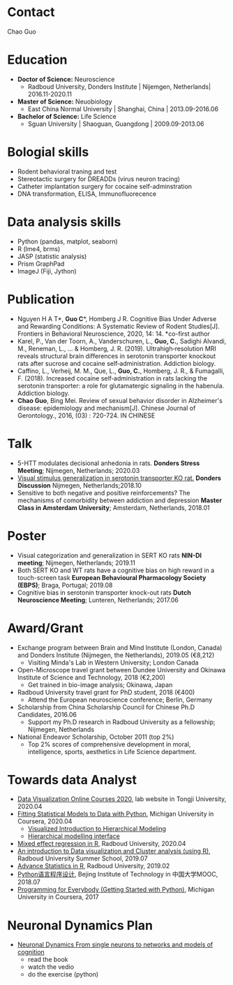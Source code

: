 # Contact
Chao Guo 
    
# Education
- **Doctor of Science:** Neuroscience
  - Radboud University, Donders Institute | Nijemgen, Netherlands| 2016.11-2020.11
- **Master of Science:** Neuobiology
  - East China Normal University | Shanghai, China | 2013.09-2016.06
-  **Bachelor of Science:** Life Science
   -  Sguan University | Shaoguan, Guangdong | 2009.09-2013.06

# Bologial skills
- Rodent behavioral traning and test
- Stereotactic surgery for DREADDs (virus neuron tracing)
- Catheter implantation surgery for cocaine self-adminstration
- DNA transformation, ELISA, Immunofluorecence
  
# Data analysis skills
- Python (pandas, matplot, seaborn)
- R (lme4, brms)
- JASP (statistic analysis)
- Prism GraphPad
- ImageJ (Fiji, Jython)
  
# Publication
- Nguyen H A T*, **Guo C***, Homberg J R. Cognitive Bias Under Adverse and Rewarding Conditions: A Systematic Review of Rodent Studies[J]. Frontiers in Behavioral Neuroscience, 2020, 14: 14. *co-first author
- Karel, P., Van der Toorn, A., Vanderschuren, L., **Guo, C.**, Sadighi Alvandi, M., Reneman, L., ... & Homberg, J. R. (2019). Ultrahigh‐resolution MRI reveals structural brain differences in serotonin transporter knockout rats after sucrose and cocaine self‐administration. Addiction biology.
- Caffino, L., Verheij, M. M., Que, L., **Guo, C.**, Homberg, J. R., & Fumagalli, F. (2018). Increased cocaine self‐administration in rats lacking the serotonin transporter: a role for glutamatergic signaling in the habenula. Addiction biology.
- **Chao Guo**, Bing Mei. Review of sexual behavior disorder in Alzheimer's disease: epidemiology and mechanism[J]. Chinese Journal of Gerontology., 2016, (03) : 720-724. IN CHINESE

# Talk
- 5-HTT modulates decisional anhedonia in rats. **Donders Stress Meeting**; Nijmegen, Netherlands; 2020.03
- [Visual stimulus generalization in serotonin transporter KO rat.](https://www.ru.nl/dondersdiscussions/previous-events/dd2018/program/parallel-sessions/parallel-session-1/) **Donders Discussion** Nijmegen, Netherlands;2018.10 
- Sensitive to both negative and positive reinforcements? The mechanisms of comorbidity between addiction and depression **Master Class in Amsterdam University**; Amsterdam, Netherlands, 2018.01

# Poster
- Visual categorization and generalization in SERT KO rats **NIN-DI meeting**; Nijmegen, Netherlands; 2019.11
- Both SERT KO and WT rats have a cognitive bias on high reward in a touch-screen task **European Behavioural Pharmacology Society (EBPS)**; Braga, Portugal; 2019.08
- Cognitive bias in serotonin transporter knock-out rats **Dutch Neuroscience Meeting**; Lunteren, Netherlands; 2017.06

# Award/Grant
- Exchange program between Brain and Mind Institute (London, Canada) and Donders Institute (Nijmegen, the Netherlands), 2019.05 (€8,212)
  - Visiting Minda's Lab in Western University; London Canada
- Open-Microscope travel grant between Dundee University and Okinawa Institute of Science and Technology, 2018 (€2,200)
  - Get trained in bio-image analysis; Okinawa, Japan
- Radboud University travel grant for PhD student, 2018 (‎€400)
  - Attend the European neuroscience conference; Berlin, Germany
- Scholarship from China Scholarship Council for Chinese Ph.D Candidates, 2016.06 
  - Support my Ph.D research in Radboud University as a fellowship; Nijmegen, Netherlands
- National Endeavor Scholarship, October 2011 (top 2%)
  - Top 2% scores of comprehensive development in moral, intelligence, sports, aesthetics in Life Science department.


# Towards data Analyst

- [Data Visualization Online Courses 2020](https://idvxlab.com/teaching.html), lab website in Tongji University, 2020.04
- [Fitting Statistical Models to Data with Python](https://www.coursera.org/learn/fitting-statistical-models-data-python/home/info), Michigan University in Coursera, 2020.04
  - [Visualized Introduction to Hierarchical Modeling](http://mfviz.com/hierarchical-models/)
  - [Hierarchical modelling interface](https://calpolystat3.shinyapps.io/Hierarchical_Models/)
- [Mixed effect regression in R](https://brightspace.ru.nl/d2l/home/93862), Radboud University, 2020.04
- [An introduction to Data visualization and Cluster analysis (using R)](https://brightspace.ru.nl/d2l/home/75100), Radboud University Summer School, 2019.07
- [Advance Statistics in R](https://brightspace.ru.nl/d2l/home/17033), Radboud University, 2019.02
- [Python语言程序设计](http://www.icourse163.org/course/BIT-268001?tid=1002788003), Bejing Institute of Technology in 中国大学MOOC, 2018.07
- [Programming for Everybody (Getting Started with Python)](https://www.coursera.org/specializations/python), Michigan University in Coursera, 2017

# Neuronal Dynamics Plan
- [Neuronal Dynamics From single neurons to networks and models of cognition](https://neuronaldynamics.epfl.ch/index.html)
  - read the book
  - watch the vedio
  - do the exercise (python)